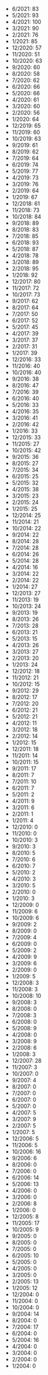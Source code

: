 *  6/2021: 83
*  5/2021: 93
*  4/2021: 100
*  3/2021: 90
*  2/2021: 76
*  1/2021: 85
*  12/2020: 57
*  11/2020: 51
*  10/2020: 63
*  9/2020: 60
*  8/2020: 58
*  7/2020: 62
*  6/2020: 66
*  5/2020: 66
*  4/2020: 61
*  3/2020: 60
*  2/2020: 56
*  1/2020: 64
*  12/2019: 65
*  11/2019: 60
*  10/2019: 63
*  9/2019: 61
*  8/2019: 62
*  7/2019: 64
*  6/2019: 74
*  5/2019: 77
*  4/2019: 73
*  3/2019: 76
*  2/2019: 64
*  1/2019: 67
*  12/2018: 61
*  11/2018: 73
*  10/2018: 84
*  9/2018: 89
*  8/2018: 83
*  7/2018: 85
*  6/2018: 93
*  5/2018: 87
*  4/2018: 78
*  3/2018: 89
*  2/2018: 95
*  1/2018: 92
*  12/2017: 80
*  11/2017: 72
*  10/2017: 73
*  9/2017: 62
*  8/2017: 64
*  7/2017: 50
*  6/2017: 52
*  5/2017: 45
*  4/2017: 39
*  3/2017: 37
*  2/2017: 31
*  1/2017: 39
*  12/2016: 33
*  11/2016: 40
*  10/2016: 40
*  9/2016: 38
*  8/2016: 47
*  7/2016: 39
*  6/2016: 40
*  5/2016: 33
*  4/2016: 35
*  3/2016: 41
*  2/2016: 42
*  1/2016: 33
*  12/2015: 33
*  11/2015: 27
*  10/2015: 42
*  9/2015: 36
*  8/2015: 27
*  7/2015: 34
*  6/2015: 25
*  5/2015: 32
*  4/2015: 38
*  3/2015: 23
*  2/2015: 24
*  1/2015: 25
*  12/2014: 25
*  11/2014: 21
*  10/2014: 22
*  9/2014: 22
*  8/2014: 28
*  7/2014: 28
*  6/2014: 26
*  5/2014: 28
*  4/2014: 16
*  3/2014: 22
*  2/2014: 22
*  1/2014: 27
*  12/2013: 27
*  11/2013: 19
*  10/2013: 24
*  9/2013: 19
*  8/2013: 26
*  7/2013: 28
*  6/2013: 21
*  5/2013: 15
*  4/2013: 26
*  3/2013: 27
*  2/2013: 20
*  1/2013: 24
*  12/2012: 18
*  11/2012: 21
*  10/2012: 15
*  9/2012: 29
*  8/2012: 17
*  7/2012: 20
*  6/2012: 21
*  5/2012: 21
*  4/2012: 11
*  3/2012: 18
*  2/2012: 14
*  1/2012: 15
*  12/2011: 18
*  11/2011: 14
*  10/2011: 15
*  9/2011: 17
*  8/2011: 7
*  7/2011: 10
*  6/2011: 7
*  5/2011: 2
*  4/2011: 9
*  3/2011: 6
*  2/2011: 1
*  1/2011: 4
*  12/2010: 0
*  11/2010: 0
*  10/2010: 3
*  9/2010: 3
*  8/2010: 5
*  7/2010: 6
*  6/2010: 7
*  5/2010: 2
*  4/2010: 3
*  3/2010: 5
*  2/2010: 0
*  1/2010: 3
*  12/2009: 0
*  11/2009: 6
*  10/2009: 6
*  9/2009: 2
*  8/2009: 0
*  7/2009: 4
*  6/2009: 0
*  5/2009: 2
*  4/2009: 9
*  3/2009: 6
*  2/2009: 0
*  1/2009: 5
*  12/2008: 3
*  11/2008: 3
*  10/2008: 10
*  9/2008: 3
*  8/2008: 0
*  7/2008: 3
*  6/2008: 0
*  5/2008: 9
*  4/2008: 0
*  3/2008: 9
*  2/2008: 6
*  1/2008: 3
*  12/2007: 28
*  11/2007: 3
*  10/2007: 0
*  9/2007: 4
*  8/2007: 0
*  7/2007: 0
*  6/2007: 0
*  5/2007: 0
*  4/2007: 5
*  3/2007: 9
*  2/2007: 5
*  1/2007: 5
*  12/2006: 5
*  11/2006: 5
*  10/2006: 16
*  9/2006: 6
*  8/2006: 0
*  7/2006: 0
*  6/2006: 14
*  5/2006: 13
*  4/2006: 0
*  3/2006: 0
*  2/2006: 8
*  1/2006: 0
*  12/2005: 8
*  11/2005: 17
*  10/2005: 9
*  9/2005: 0
*  8/2005: 0
*  7/2005: 0
*  6/2005: 10
*  5/2005: 0
*  4/2005: 0
*  3/2005: 0
*  2/2005: 13
*  1/2005: 12
*  12/2004: 0
*  11/2004: 0
*  10/2004: 0
*  9/2004: 14
*  8/2004: 0
*  7/2004: 17
*  6/2004: 0
*  5/2004: 16
*  4/2004: 0
*  3/2004: 0
*  2/2004: 0
*  1/2004: 0
